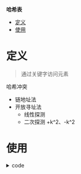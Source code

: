 **哈希表**
- [定义](#定义)
- [使用](#使用)

# 定义 #
> 通过关键字访问元素

哈希冲突
- 链地址法
- 开放寻址法
  - 线性探测
  - 二次探测  +k^2、-k^2

# 使用 #
<details>
<summary>code</summary>

```
LeetCode  
- 1.两数之和
- 128.最长连续序列
- 149.直线上最多的点数
- 49.字母异位词分组
- 438.找到字符串中所有字母异位词
- 621.任务调度器
```
</details>